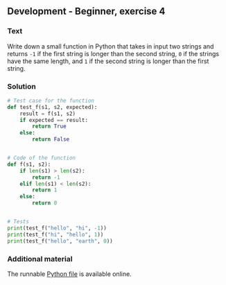 ## Development - Beginner, exercise 4

### Text
Write down a small function in Python that takes in input two strings and returns `-1` if the first string is longer than the second string, `0` if the strings have the same length, and `1` if the second string is longer than the first string.

### Solution
```python
# Test case for the function
def test_f(s1, s2, expected):
    result = f(s1, s2)
    if expected == result:
        return True
    else:
        return False


# Code of the function
def f(s1, s2):
    if len(s1) > len(s2):
        return -1
    elif len(s1) < len(s2):
        return 1
    else:
        return 0


# Tests
print(test_f("hello", "hi", -1))
print(test_f("hi", "hello", 1))
print(test_f("hello", "earth", 0))
``` 

### Additional material
The runnable [Python file](exercise_4.py) is available online.
